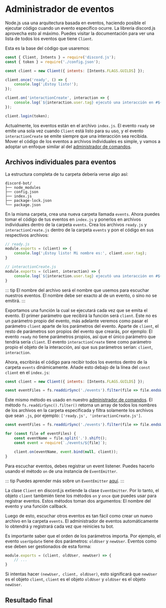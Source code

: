 # Administrador de eventos

Node.js usa una arquitectura basada en eventos, haciendo posible el ejecutar código cuando un evento específico ocurre. La librería discord.js aprovecha esto al máximo. Puedes visitar <DocsLink path="class/Client">la documentación</DocsLink> para ver una lista de todos los eventos que tiene `Client`.

Esta es la base del código que usaremos:

```js
const { Client, Intents } = require('discord.js');
const { token } = require('./config.json');

const client = new Client({ intents: [Intents.FLAGS.GUILDS] });

client.once('ready', () => {
	console.log('¡Estoy listo!');
});

client.on('interactionCreate', interaction => {
	console.log(`${interaction.user.tag} ejecutó una interacción en #${interaction.channel.name}.`);
});

client.login(token);
```

Actualmente, los eventos están en el archivo `index.js`. El evento `ready` se emite una sola vez cuando `Client` está listo para su uso, y el evento `interactionCreate` se emite siempre que una interacción sea recibida. Mover el código de los eventos a archivos individuales es simple, y vamos a adoptar un enfoque similar al del [administrador de comandos](/command-handling/).

## Archivos individuales para eventos

La estructura completa de tu carpeta debería verse algo así: 

```:no-line-numbers
discord-bot/
├── node_modules
├── config.json
├── index.js
├── package-lock.json
└── package.json
```

En la misma carpeta, crea una nueva carpeta llamada `events`. Ahora puedes tomar el código de tus eventos en `index.js` y ponerlos en archivos individuales dentro de la carpeta `events`. Crea los archivos `ready.js` y `interactionCreate.js` dentro de la carpeta `events` y pon el código en sus respectivos archivos:

```js
// ready.js
module.exports = (client) => {
	console.log('¡Estoy listo! Mi nombre es:', client.user.tag);
}
```

```js
// interactionCreate.js
module.exports = (client, interaction) => {
	console.log(`${interaction.user.tag} ejecutó una interacción en #${interaction.channel.name}.`);
}
```

::: tip
El nombre del archivo será el nombre que usemos para escuchar nuestros eventos. El nombre debe ser exacto al de un evento, o sino no se emitirá.
:::

Exportamos una función la cual se ejecutará cada vez que se emita el evento. El primer parámetro que recibirá la función será `client`. Este no es un parámetro propio del evento, más adelante veremos como pasar el parámetro `client` aparte de los parámetros del evento. Aparte de `client`, el resto de parámetros son propios del evento que crearás, por ejemplo: El evento `ready` no tiene parámetros propios, así que el único parámetro que tendría sería `client`. El evento `interactionCreate` tiene como parámetro propio el objeto de la interacción, así que sus parámetros serían: `client`, `interaction`.

Ahora, escribirás el código para recibir todos los eventos dentro de la carpeta `events` dinámicamente. Añade esto debajo de la línea del `const client` en el `index.js`:

```js {3}
const client = new Client({ intents: [Intents.FLAGS.GUILDS] });

const eventFiles = fs.readdirSync('./events').filter(file => file.endsWith('.js'));
```

Este mismo método es usado en nuestro [administrador de comandos](/command-handling/). El método `fs.readdirSync().filter()` retorna un array de todos los nombres de los archivos en la carpeta especificada y filtra solamente los archivos que sean `.js`, por ejemplo: `['ready.js', 'interactionCreate.js']`.

```js {3-8}
const eventFiles = fs.readdirSync('./events').filter(file => file.endsWith('.js'));

for (const file of eventFiles) {
	const eventName = file.split('.').shift();
	const event = require(`./events/${file}`);

	client.on(eventName, event.bind(null, client));
}
```
Para escuchar eventos, debes registrar un event listener. Puedes hacerlo usando el método `on` de una instancia de `EventEmitter`.

::: tip
Puedes aprender más sobre un `EventEmitter` [aquí](https://nodejs.org/api/events.html#events_class_eventemitter).
:::

La clase `Client` en discord.js extiende la clase `EventEmitter`. Por lo tanto, el objeto `client` tambmién tiene los métodos `on` y `once` que puedes usar para registrar eventos. Estos métodos toman dos argumentos: El nombre del evento y una función callback.

Luego de esto, escuchar otros eventos es tan fácil como crear un nuevo archivo en la carpeta `events`. El administrador de eventos automáticamente lo obtendrá y registrará cada vez que reinicies tu bot.

Es importante saber que el orden de los parámetros importa. Por ejemplo, el evento `userUpdate` tiene dos parámetros: `oldUser` y `newUser`. Eventos como ese deben ser gestionados de esta forma:

```js {3}
module.exports = (client, oldUser, newUser) => {
	// ...
}
```

Si intentas hacer `(newUser, client, oldUser)`, esto significará que `newUser` es el objeto `client`, `client` es el objeto `oldUser` y `oldUser` es el objeto `newUser`.

## Resultado final

<ResultingCode path="event-handling/file-setup" />

